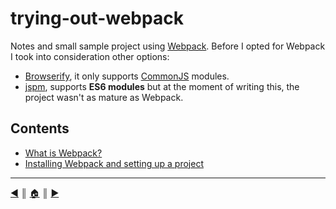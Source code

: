 # trying-out-webpack
Notes and small sample project using [Webpack][1]. Before I opted for Webpack I took into consideration  other options:

* [Browserify][2], it only supports [CommonJS][3] modules.
* [jspm][4], supports **ES6 modules** but at the moment of writing this, the project wasn't as mature as Webpack.

## Contents
* [What is Webpack?][l1]
* [Installing Webpack and setting up a project][l2]


---
[:arrow_backward:][back] ║ [:house:][home] ║ [:arrow_forward:][next]

<!-- navigation -->
[home]: #
[back]: #
[next]: README/what-is.md


<!-- links -->
[1]: http://webpack.github.io/
[2]: http://browserify.org/
[3]: http://www.commonjs.org/
[4]: http://jspm.io/


<!-- menu -->
[l1]: README/what-is.md
[l2]: README/install.md
